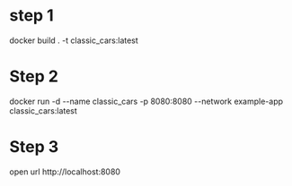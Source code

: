 # step 1
docker  build . -t classic_cars:latest


# Step 2
docker run -d --name classic_cars -p 8080:8080 --network example-app classic_cars:latest 


# Step 3
open url http://localhost:8080
